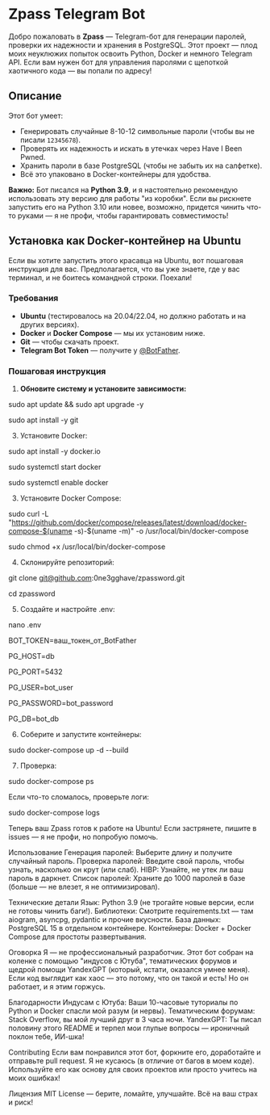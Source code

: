 # Zpass Telegram Bot

Добро пожаловать в **Zpass** — Telegram-бот для генерации паролей, проверки их надежности и хранения в PostgreSQL. 
Этот проект — плод моих неуклюжих попыток освоить Python, Docker и немного Telegram API. 
Если вам нужен бот для управления паролями с щепоткой хаотичного кода — вы попали по адресу!

## Описание
Этот бот умеет:
- Генерировать случайные 8-10-12 символьные пароли (чтобы вы не писали `12345678`).
- Проверять их надежность и искать в утечках через Have I Been Pwned.
- Хранить пароли в базе PostgreSQL (чтобы не забыть их на салфетке).
- Всё это упаковано в Docker-контейнеры для удобства.

**Важно:** Бот писался на **Python 3.9**, и я настоятельно рекомендую использовать эту версию для работы "из коробки". 
Если вы рискнете запустить его на Python 3.10 или новее, возможно, придется чинить что-то руками — я не профи, чтобы гарантировать совместимость!

## Установка как Docker-контейнер на Ubuntu

Если вы хотите запустить этого красавца на Ubuntu, вот пошаговая инструкция для вас. 
Предполагается, что вы уже знаете, где у вас терминал, и не боитесь командной строки. Поехали!

### Требования
- **Ubuntu** (тестировалось на 20.04/22.04, но должно работать и на других версиях).
- **Docker** и **Docker Compose** — мы их установим ниже.
- **Git** — чтобы скачать проект.
- **Telegram Bot Token** — получите у [@BotFather](https://t.me/BotFather).

### Пошаговая инструкция

1. **Обновите систему и установите зависимости:**

 sudo apt update && sudo apt upgrade -y

 sudo apt install -y git
   
3. Установите Docker:
	
 sudo apt install -y docker.io
	
 sudo systemctl start docker
	
 sudo systemctl enable docker

3. Установите Docker Compose:
	
 sudo curl -L "https://github.com/docker/compose/releases/latest/download/docker-compose-$(uname -s)-$(uname -m)" -o /usr/local/bin/docker-compose
	
 sudo chmod +x /usr/local/bin/docker-compose

4. Склонируйте репозиторий:
	
 git clone git@github.com:0ne3gghave/zpassword.git
	
 cd zpassword

5. Создайте и настройте .env:
	
 nano .env
	
 BOT_TOKEN=ваш_токен_от_BotFather
	
 PG_HOST=db
	
 PG_PORT=5432
	
 PG_USER=bot_user
	
 PG_PASSWORD=bot_password
	
 PG_DB=bot_db

6. Соберите и запустите контейнеры:
	
 sudo docker-compose up -d --build
	
7. Проверка: 
	
 sudo docker-compose ps
	
Если что-то сломалось, проверьте логи:
	
 sudo docker-compose logs

Теперь ваш Zpass готов к работе на Ubuntu! Если застрянете, пишите в issues — я не профи, но попробую помочь.

Использование
	Генерация паролей: Выберите длину и получите случайный пароль.
	Проверка паролей: Введите свой пароль, чтобы узнать, насколько он крут 	(или 	слаб).
	HIBP: Узнайте, не утек ли ваш пароль в даркнет.
	Список паролей: Храните до 1000 паролей в базе (больше — не влезет, я не 	оптимизировал).

Технические детали
	Язык: Python 3.9 (не трогайте новые версии, если не готовы чинить баги!).
	Библиотеки: Смотрите requirements.txt — там aiogram, asyncpg, pydantic и 	прочие вкусности.
	База данных: PostgreSQL 15 в отдельном контейнере.
	Контейнеры: Docker + Docker Compose для простоты развертывания.

Оговорка
	Я — не профессиональный разработчик. Этот бот собран на коленке с помощью 	"индусов с Ютуба", тематических форумов и щедрой помощи YandexGPT 	(который, 	кстати, оказался умнее меня). Если код выглядит как хаос — это 	потому, что он 	такой и есть! Но он работает, и я этим горжусь.


Благодарности
	Индусам с Ютуба: Ваши 10-часовые туториалы по Python и Docker спасли мой 	разум (и нервы).
	Тематическим форумам: Stack Overflow, вы мой лучший друг в 3 часа ночи.
	YandexGPT: Ты писал половину этого README и терпел мои глупые вопросы — 	ироничный поклон тебе, ИИ-шка!

Contributing
Если вам понравился этот бот, форкните его, доработайте и отправьте pull request. Я не кусаюсь (в отличие от багов в моем коде). Используйте его как основу для своих проектов или просто учитесь на моих ошибках!

Лицензия
MIT License — берите, ломайте, улучшайте. Всё на ваш страх и риск!
